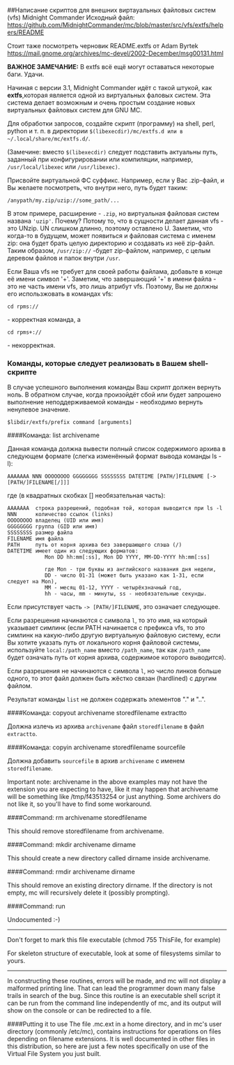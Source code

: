 ##Написание скриптов для внешних виртауальных файловых систем (vfs) Midnight Commander
Исходный файл: https://github.com/MidnightCommander/mc/blob/master/src/vfs/extfs/helpers/README

Стоит таже посмотреть черновик README.extfs от Adam Byrtek https://mail.gnome.org/archives/mc-devel/2002-December/msg00131.html

**ВАЖНОЕ ЗАМЕЧАНИЕ:** В extfs всё ещё могут оставаться некоторые баги. Удачи.

Начиная с версии 3.1, Midnight Commander идёт с такой штукой, как **extfs**,которая является одной из виртуальных фаловых систем. Эта система делает возможным и очень простым создание новых виртуальных файловых систем для GNU MC.

Для обработки запросов, создайте скрипт (программу) на shell, perl, python и т. п. в директории `$(libexecdir)/mc/extfs.d или в ~/.local/share/mc/extfs.d/`.

(Замечине: вместо `$(libexecdir)` следует подставить актуальны путь, заданный при конфигурировании или компиляции, например, `/usr/local/libexec` или `/usr/libexec)`.

Присвойте виртуальной ФС суффикс. Например, если у Вас .zip-файл, и Вы желаете
посмотреть, что внутри него, путь будет таким:

    /anypath/my.zip/uzip://some_path/...

В этом примере, расширение - `.zip`, но виртуальная файловая систем названа `'uzip'`. Почему? Потому то, что в сущности делает данная vfs - это UNzip. UN слишком длинно, поэтому оставлено U. Заметим, что когда-то в будущем, может появиться и файловая система с именем zip: она будет брать целую директорию и создавать из неё zip-файл. Таким образом, `/usr/zip://` -будет zip-файлом, например, с целым деревом файлов и папок внутри `/usr`.

Если Ваша vfs не требует для своей работы файлама, добавьте в конце её имени символ '+'. Заметим, что завершающий '+' в имени файла - это не часть имени vfs, это лишь атрибут vfs. Поэтому, Вы не должны его использжовать в командах vfs:

    cd rpms://

\- корректная команда, а

    cd rpms+://

\- некорректная.


### Команды, которые следует реализовать в Вашем shell-скрипте
В случае успешного выполнения команды Ваш скрипт должен вернуть ноль. В обратном случае, когда произойдёт сбой или будет запрошено выполнение неподдерживаемой команды - необходимо вернуть ненулевое значение.

    $libdir/extfs/prefix command [arguments]

####Команда: list archivename

Данная команда должна вывести полный список содержимого архива в следующем
формате (слегка изменённый формат вывода команды ls -l):

    AAAAAAA NNN OOOOOOOO GGGGGGGG SSSSSSSS DATETIME [PATH/]FILENAME [-> [PATH/]FILENAME[/]]]

где (в квадратных скобках [] необязательная часть):

    AAAAAAA  строка разрешений, подобная той, которая выводится при ls -l
    NNN      количество ссылок (links)
    OOOOOOOO владелец (UID или имя)
    GGGGGGGG группа (GID или имя)
    SSSSSSSS размер файла
    FILENAME имя файла
    PATH     путь от корня архива без завершающего слэша (/)
    DATETIME имеет один из следующих форматов:
                Mon DD hh:mm[:ss], Mon DD YYYY, MM-DD-YYYY hh:mm[:ss]

                где Mon - три буквы из английского названия дня недели,
                DD - число 01-31 (может быть указано как 1-31, если следует на Mon),
                MM - месяц 01-12, YYYY - четырёхзначный год,
                hh - часы, mm - минуты, ss - необязательные секунды.

Если присутствует часть `-> [PATH/]FILENAME`, это означает следующее.

Если разрешения начинаются с символа `l`, то это имя, на который указывает симлинк (если PATH начинается с префикса vfs, то это симлинк на какую-либо другую виртуальную файловую систему, если Вы хотите указать путь от локального корня файловой системы, используйте `local:/path_name` вместо `/path_name`, так как `/path_name` будет означать путь от корня архива, содержимое которого выводится).

Если разрешения не начинаются с символа `l`, но число линков больше одного, то этот файл должен быть жёстко связан (hardlined) с другим файлом.

Результат команды `list` не должен содержать элементов "." и "..".

####Команда: copyout archivename storedfilename extractto

Должна излечь из архива `archivename` файл `storedfilename` в файл `extractto`.

####Команда: copyin archivename storedfilename sourcefile

Должна добавить `sourcefile` в архив `archivename` с именем `storedfilename`.

Important note: archivename in the above examples may not have the
extension you are expecting to have, like it may happen that
archivename will be something like /tmp/f43513254 or just
anything. Some archivers do not like it, so you'll have to find some
workaround.

####Command: rm archivename storedfilename

This should remove storedfilename from archivename.

####Command: mkdir archivename dirname

This should create a new directory called dirname inside archivename.

####Command: rmdir archivename dirname

This should remove an existing directory dirname. If the directory is
not empty, mc will recursively delete it (possibly prompting).

####Command: run

Undocumented :-)

***

Don't forget to mark this file executable (chmod 755 ThisFile, for example)

For skeleton structure of executable, look at some of filesystems
similar to yours.

***

In constructing these routines, errors will be made, and mc will not display
a malformed printing line.  That can lead the programmer down many false
trails in search of the bug.  Since this routine is an executable shell script
it can be run from the command line independently of mc, and its output will
show on the console or can be redirected to a file.

####Putting it to use
The file .mc.ext in a home directory, and in mc's user directory (commonly
/etc/mc), contains instructions for operations on files depending
on filename extensions.  It is well documented in other files in this
distribution, so here are just a few notes specifically on use of the
Virtual File System you just built.

